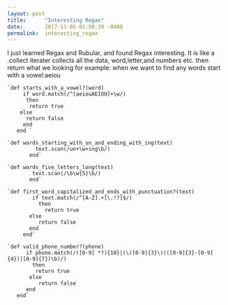```yaml
---
layout: post
title:      "Interesting Regax"
date:       2017-11-05 01:50:39 -0400
permalink:  interesting_regax
---
```



I just learned Regax and Rubular, and found Regax interesting. It is like a .collect iterater collects all the data, word,letter,and numbers etc. then return what we looking for example: when we want to find any words start with a vowel:aeiou 

    `def starts_with_a_vowel?(word)
         if word.match(/^[aeiouAEIOU]+\w/)
          then
           return true
        else
          return false
         end
       end `

    `def words_starting_with_un_and_ending_with_ing(text)
             text.scan(/un+\w+ing\b/)
           end`

    `def words_five_letters_long(text)                     
		    text.scan(/\b\w{5}\b/)
		   end`

    `def first_word_capitalized_and_ends_with_punctuation?(text)
            if text.match(/^[A-Z].+[\.!?]$/)
              then
                return true
           else
              return false
           end
         end`

    `def valid_phone_number?(phone)
          if phone.match(/([0-9] *?){10}|(\([0-9]{3}\)(([0-9]{3}-[0-9]{4})|[0-9]{7})\b)/)
            then
             return true
           else
              return false
          end
       end`



